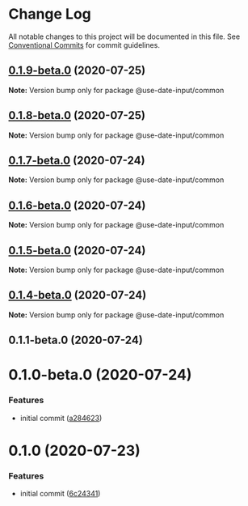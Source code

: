 # Change Log

All notable changes to this project will be documented in this file.
See [Conventional Commits](https://conventionalcommits.org) for commit guidelines.

## [0.1.9-beta.0](https://github.com/mark-tate/use-date-input/compare/@use-date-input/common@0.1.8-beta.0...@use-date-input/common@0.1.9-beta.0) (2020-07-25)

**Note:** Version bump only for package @use-date-input/common





## [0.1.8-beta.0](https://github.com/mark-tate/use-date-input/compare/@use-date-input/common@0.1.7-beta.0...@use-date-input/common@0.1.8-beta.0) (2020-07-25)

**Note:** Version bump only for package @use-date-input/common





## [0.1.7-beta.0](https://github.com/mark-tate/use-date-input/compare/@use-date-input/common@0.1.6-beta.0...@use-date-input/common@0.1.7-beta.0) (2020-07-24)

**Note:** Version bump only for package @use-date-input/common





## [0.1.6-beta.0](https://github.com/mark-tate/use-date-input/compare/@use-date-input/common@0.1.5-beta.0...@use-date-input/common@0.1.6-beta.0) (2020-07-24)

**Note:** Version bump only for package @use-date-input/common





## [0.1.5-beta.0](https://github.com/mark-tate/use-date-input/compare/@use-date-input/common@0.1.4-beta.0...@use-date-input/common@0.1.5-beta.0) (2020-07-24)

**Note:** Version bump only for package @use-date-input/common





## [0.1.4-beta.0](https://github.com/mark-tate/use-date-input/compare/@use-date-input/common@0.1.1-beta.0...@use-date-input/common@0.1.4-beta.0) (2020-07-24)

**Note:** Version bump only for package @use-date-input/common





## 0.1.1-beta.0 (2020-07-24)



# 0.1.0-beta.0 (2020-07-24)


### Features

* initial commit ([a284623](https://github.com/mark-tate/use-date-input/commit/a28462354bf58de9f016176fec51ac80d2c2af60))





# 0.1.0 (2020-07-23)


### Features

* initial commit ([6c24341](https://github.com/mark-tate/use-date-input/commit/6c24341efc30d33d6248367ee6578831c7a975ad))
